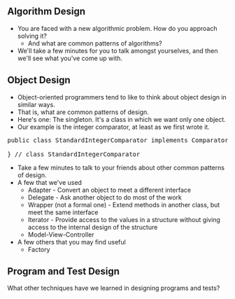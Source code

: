 Algorithm Design
----------------

* You are faced with a new algorithmic problem.  How do you approach
  solving it?
    * And what are common patterns of algorithms?
* We'll take a few minutes for you to talk amongst yourselves, and then
  we'll see what you've come up with.

Object Design
-------------

* Object-oriented programmers tend to like to think about object design
  in similar ways.
* That is, what are common patterns of design.
* Here's one: The singleton.  It's a class in which we want only one
  object.
* Our example is the integer comparator, at least as we first wrote it.
<pre>
public class StandardIntegerComparator implements Comparator<Integer> {

} // class StandardIntegerComparator
</pre>
* Take a few minutes to talk to your friends about other common patterns
  of design.
* A few that we've used
    * Adapter - Convert an object to meet a different interface
    * Delegate - Ask another object to do most of the work
    * Wrapper (not a formal one) - Extend methods in another class,
      but meet the same interface
    * Iterator - Provide access to the values in a structure without
      giving access to the internal design of the structure
    * Model-View-Controller
* A few others that you may find useful
    * Factory

Program and Test Design
-----------------------

What other techniques have we learned in designing programs and tests?
